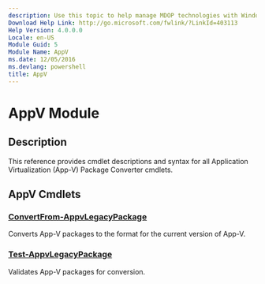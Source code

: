 ```yaml
---
description: Use this topic to help manage MDOP technologies with Windows PowerShell.
Download Help Link: http://go.microsoft.com/fwlink/?LinkId=403113
Help Version: 4.0.0.0
Locale: en-US
Module Guid: 5
Module Name: AppV
ms.date: 12/05/2016
ms.devlang: powershell
title: AppV
---
```


# AppV Module
## Description
This reference provides cmdlet descriptions and syntax for all Application Virtualization (App-V) Package Converter cmdlets.

## AppV Cmdlets
### [ConvertFrom-AppvLegacyPackage](./ConvertFrom-AppvLegacyPackage.md)
Converts App-V packages to the format for the current version of App-V.

### [Test-AppvLegacyPackage](./Test-AppvLegacyPackage.md)
Validates App-V packages for conversion.

